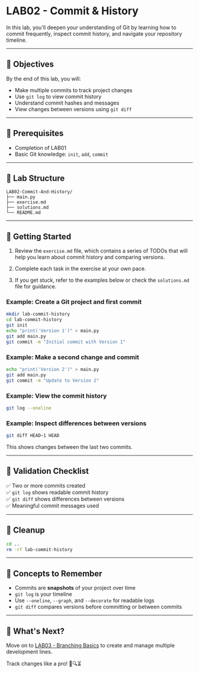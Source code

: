 # LAB02 - Commit & History

In this lab, you'll deepen your understanding of Git by learning how to commit frequently, inspect commit history, and navigate your repository timeline.

---

## 🎯 Objectives

By the end of this lab, you will:
- Make multiple commits to track project changes
- Use `git log` to view commit history
- Understand commit hashes and messages
- View changes between versions using `git diff`

---

## 🧰 Prerequisites

- Completion of LAB01
- Basic Git knowledge: `init`, `add`, `commit`

---

## 📁 Lab Structure

```
LAB02-Commit-And-History/
├── main.py
├── exercise.md
├── solutions.md
└── README.md
```

---

## 🚀 Getting Started

1. Review the `exercise.md` file, which contains a series of TODOs that will help you learn about commit history and comparing versions.

2. Complete each task in the exercise at your own pace.

3. If you get stuck, refer to the examples below or check the `solutions.md` file for guidance.

### Example: Create a Git project and first commit

```bash
mkdir lab-commit-history
cd lab-commit-history
git init
echo "print('Version 1')" > main.py
git add main.py
git commit -m "Initial commit with Version 1"
```

### Example: Make a second change and commit

```bash
echo "print('Version 2')" > main.py
git add main.py
git commit -m "Update to Version 2"
```

### Example: View the commit history

```bash
git log --oneline
```

### Example: Inspect differences between versions

```bash
git diff HEAD~1 HEAD
```
This shows changes between the last two commits.

---

## 🧪 Validation Checklist

✅ Two or more commits created  
✅ `git log` shows readable commit history  
✅ `git diff` shows differences between versions  
✅ Meaningful commit messages used

---

## 🧹 Cleanup
```bash
cd ..
rm -rf lab-commit-history
```

---

## 🧠 Concepts to Remember
- Commits are **snapshots** of your project over time
- `git log` is your timeline
- Use `--oneline`, `--graph`, and `--decorate` for readable logs
- `git diff` compares versions before committing or between commits

---

## 💬 What's Next?
Move on to [LAB03 - Branching Basics](../LAB03-Branching-Basics/) to create and manage multiple development lines.

Track changes like a pro! 📝🔍⏳